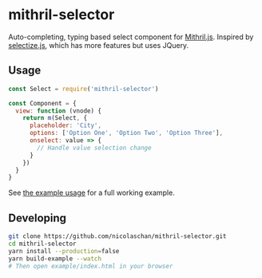 # mithril-selector
Auto-completing, typing based select component for [Mithril.js](https://mithril.js.org/). Inspired by [selectize.js](https://selectize.github.io/selectize.js/), which has more features but uses JQuery.

## Usage
```javascript
const Select = require('mithril-selector')

const Component = {
  view: function (vnode) {
    return m(Select, {
      placeholder: 'City',
      options: ['Option One', 'Option Two', 'Option Three'],
      onselect: value => {
        // Handle value selection change
      }
    })
  }
}
```
See [the example usage](https://github.com/nicolaschan/mithril-selector/tree/master/example) for a full working example.

## Developing
```bash
git clone https://github.com/nicolaschan/mithril-selector.git
cd mithril-selector
yarn install --production=false
yarn build-example --watch
# Then open example/index.html in your browser
```

